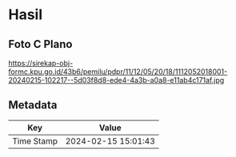 # Hasil

## Foto C Plano

https://sirekap-obj-formc.kpu.go.id/43b6/pemilu/pdpr/11/12/05/20/18/1112052018001-20240215-102217--5d03f8d8-ede4-4a3b-a0a8-e11ab4c171af.jpg


## Metadata

| Key        | Value               |
| ---------- | ------------------- |
| Time Stamp | 2024-02-15 15:01:43 |



